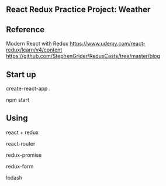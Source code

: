 ## React Redux Practice Project: Weather 

## Reference
  Modern React with Redux
  https://www.udemy.com/react-redux/learn/v4/content
  https://github.com/StephenGrider/ReduxCasts/tree/master/blog
  
## Start up
  create-react-app .
  
  npm start

## Using 
  react + redux

  react-router

  redux-promise

  redux-form

  lodash